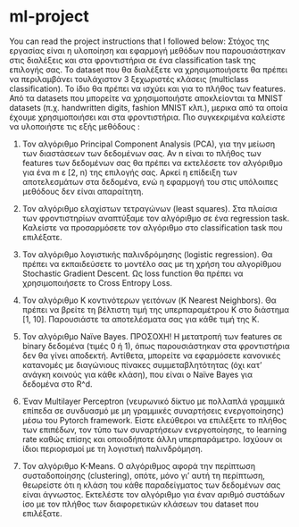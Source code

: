 # ml-project
You can read the project instructions that I followed below:
Στόχος της εργασίας είναι η υλοποίηση και εφαρμογή μεθόδων που παρουσιάστηκαν
στις διαλέξεις και στα φροντιστήρια σε ένα classification task της επιλογής σας. Το
dataset που θα διαλέξετε να χρησιμοποιήσετε θα πρέπει να περιλαμβάνει τουλάχιστον
3 ξεχωριστές κλάσεις (multiclass classification). Το ίδιο θα πρέπει να ισχύει και για το
πλήθος των features. Από τα datasets που μπορείτε να χρησιμοποιήστε αποκλείονται
τα MNIST datasets (π.χ. handwritten digits, fashion MNIST κλπ.), μερικα από τα οποία
έχουμε χρησιμοποιήσει και στα φροντιστήρια.
Πιο συγκεκριμένα καλείστε να υλοποιήστε τις εξής μεθόδους :

1. Τον αλγόριθμο Principal Component Analysis (PCA), για την μείωση των
διαστάσεων των δεδομένων σας. Αν n είναι το πλήθος των features των
δεδομένων σας θα πρέπει να εκτελέσετε τον αλγόριθμο για ένα m ε [2, n) της
επιλογής σας. Αρκεί η επίδειξη των αποτελεσμάτων στα δεδομένα, ενώ η
εφαρμογή του στις υπόλοιπες μεθόδους δεν είναι απαραίτητη.

2. Τον αλγόριθμο ελαχίστων τετραγώνων (least squares). Στα πλαίσια των
φροντιστηρίων αναπτύξαμε τον αλγόριθμο σε ένα regression task. Καλείστε να
προσαρμόσετε τον αλγόριθμο στο classification task που επιλέξατε.

3. Τον αλγόριθμο λογιστικής παλινδρόμησης (logistic regression). Θα πρέπει να
εκπαιδεύσετε το μοντέλο σας με τη χρήση του αλγορίθμου Stochastic Gradient
Descent. Ως loss function θα πρέπει να χρησιμοποιήσετε το Cross Entropy Loss.

4. Τον αλγόριθμο Κ κοντινότερων γειτόνων (K Nearest Neighbors). Θα πρέπει να
βρείτε τη βέλτιστη τιμή της υπερπαραμέτρου Κ στο διάστημα [1, 10].
Παρουσιάστε τα αποτελέσματα σας για κάθε τιμή της Κ.

5. Τον αλγόριθμο Naïve Bayes. ΠΡΟΣΟΧΗ! Η μετατροπή των features σε binary
δεδομένα (τιμές 0 ή 1), όπως παρουσιάστηκαν στα φροντιστήρια δεν θα γίνει
αποδεκτή. Αντίθετα, μπορείτε να εφαρμόσετε κανονικές κατανομές με
διαγώνιους πίνακες συμμεταβλητότητας (όχι κατ’ ανάγκη κοινούς για κάθε
κλάση), που είναι ο Naïve Bayes για δεδομένα στο R^d.

6. Έναν Multilayer Perceptron (νευρωνικό δίκτυο με πολλαπλά γραμμικά επίπεδα
σε συνδυασμό με μη γραμμικές συναρτήσεις ενεργοποίησης) μέσω του Pytorch
framework. Είστε ελεύθεροι να επιλέξετε το πλήθος των επιπέδων, τον τύπο
των συναρτήσεων ενεργοποίησης, το learning rate καθώς επίσης και
οποιοδήποτε άλλη υπερπαράμετρο. Ισχύουν οι ίδιοι περιορισμοί με τη
λογιστική παλινδρόμηση.

7. Τον αλγόριθμο K-Means. Ο αλγόριθμος αφορά την περίπτωση συσταδοποίησης
(clustering), οπότε, μόνο γι’ αυτή τη περίπτωση, θεωρείστε ότι η κλάση του κάθε
παραδείγματος των δεδομένων σας είναι άγνωστος. Εκτελέστε τον αλγόριθμο
για έναν αριθμό συστάδων ίσο με τον πλήθος των διαφορετικών κλάσεων του
dataset που επιλέξατε.
